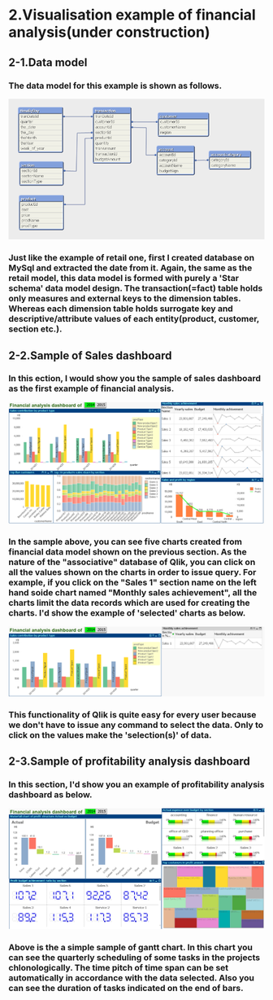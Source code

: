 # 2.Visualisation example of financial analysis(under construction)

## 2-1.Data model
###   The data model for this example is shown as follows.
![Fin Data model](/images/finDataModel.bmp)
### Just like the example of retail one, first I created database on MySql and extracted the date from it. Again, the same as the retail model, this data model is formed with purely a 'Star schema' data model design. The transaction(=fact) table holds only measures and external keys to the dimension tables. Whereas each dimension table holds surrogate key and descriptive/attribute values of each entity(product, customer, section etc.).
## 2-2.Sample of Sales dashboard
### In this ection, I would show you the sample of sales dashboard as the first example of financial analysis.
 ![sales dashboard Sample](/images/finDashboard1.bmp)
### In the sample above, you can see five charts created from financial data model shown on the previous section. As the nature of the "associative" database of Qlik, you can click on all the values shown on the charts in order to issue query. For example, if you click on the "Sales 1" section name on the left hand soide chart named "Monthly sales achievement", all the charts limit the data records which are used for creating the charts. I'd show the example of 'selected' charts as below. 
 ![sales dashboard Sample](/images/finDashboard1selected.bmp) 
### This functionality of Qlik is quite easy for every user because we don't have to issue any command to select the data. Only to click on the values make the 'selection(s)' of data.
## 2-3.Sample of profitability analysis dashboard
### In this section, I'd show you an example of profitability analysis dashboard as below. 
 ![Gantt example](/images/finDashboard2.bmp)
### Above is the a simple sample of gantt chart. In this chart you can see the quarterly scheduling of some tasks in the projects chlonologically. The time pitch of time span can be set automatically in accordance with the data selected. Also you can see the duration of tasks indicated on the end of bars.
